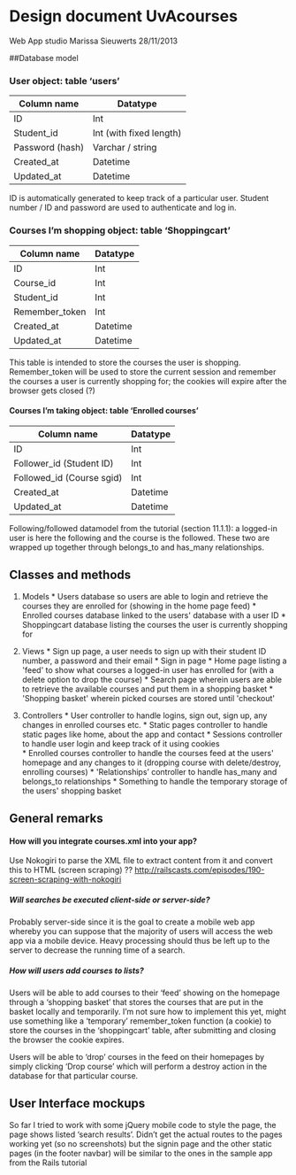 # Design document UvAcourses
Web App studio
Marissa Sieuwerts
28/11/2013

##Database model

### User object: table ‘users’

| Column name |	Datatype |
| ----| ---- |
| ID          |	Int      |
| Student_id  |	Int (with fixed length) |
| Password (hash)	| Varchar / string |
| Created_at | Datetime |
| Updated_at |	Datetime |

ID is automatically generated to keep track of a particular user. Student number / ID and password are used to authenticate and log in. 


### Courses I’m shopping object: table ‘Shoppingcart’

| Column name | Datatype |
| ------  |  -----|
| ID| Int |
| Course_id	| Int |
| Student_id | Int |
| Remember_token |	Int |
| Created_at |	Datetime |
| Updated_at |	Datetime |

This table is intended to store the courses the user is shopping.
Remember_token will be used to store the current session and remember the courses a user is currently shopping for; the cookies will expire after the browser gets closed (?)


#### Courses I’m taking object: table ‘Enrolled courses’ 

| Column name |	Datatype |
| ------ | -------- |
| ID |	Int |
| Follower_id (Student ID) |	Int  |
| Followed_id (Course sgid)	| Int |
| Created_at |	Datetime |
| Updated_at |	Datetime |

Following/followed datamodel from the tutorial (section 11.1.1): a logged-in user is here the following and the course is the followed. These two are wrapped up together through belongs_to and has_many relationships.

## Classes and methods

1. Models 
		* Users database so users are able to login and retrieve the courses they are enrolled for (showing in the home page feed)
		* Enrolled courses database linked to the users' database with a user ID
		* Shoppingcart database listing the courses the user is currently shopping for

2. Views
		* Sign up page, a user needs to sign up with their student ID number, a password and their email
		* Sign in page
		* Home page listing a 'feed' to show what courses a logged-in user has enrolled for (with a delete option to drop the course)
		* Search page wherein users are able to retrieve the available courses and put them in a shopping basket
		* 'Shopping basket' wherein picked courses are stored until 'checkout'
	   
3. Controllers
		* User controller to handle logins, sign out, sign up, any changes in enrolled courses etc.
		* Static pages controller to handle static pages like home, about the app and contact
		* Sessions controller to handle user login and keep track of it using cookies	
		* Enrolled courses controller to handle the courses feed at the users' homepage and any changes to it (dropping course with delete/destroy, enrolling courses)
		* 'Relationships’ controller to handle has_many and belongs_to relationships
		* Something to handle the temporary storage of the users' shopping basket


## General remarks

#### How will you integrate courses.xml into your app?
Use Nokogiri to parse the XML file to extract content from it and convert this to HTML (screen scraping)  ??
http://railscasts.com/episodes/190-screen-scraping-with-nokogiri

##### Will searches be executed client-side or server-side?
Probably server-side since it is the goal to create a mobile web app whereby you can suppose that the majority of users will access the web app via a mobile device. Heavy  processing should thus be left up to the server to decrease the running time of a search. 

##### How will users add courses to lists?
Users will be able to add courses to their ‘feed’ showing on the homepage through a ‘shopping basket’ that stores the courses that are put in the basket locally and temporarily. I’m not sure how to implement this yet, might use something like a ‘temporary’ remember_token function (a cookie) to store the courses in the ‘shoppingcart’ table, after submitting and closing the browser the cookie expires.

Users will be able to ‘drop’ courses in the feed on their homepages by simply clicking ‘Drop course’ which will perform a destroy action in the database for that particular course.


## User Interface mockups

So far I tried to work with some jQuery mobile code to style the page, the page shows listed ‘search results’.
Didn’t get the actual routes to the pages working yet (so no screenshots) but the signin page and the other static pages  (in the footer navbar) will be similar to the ones in the sample app from the Rails tutorial

